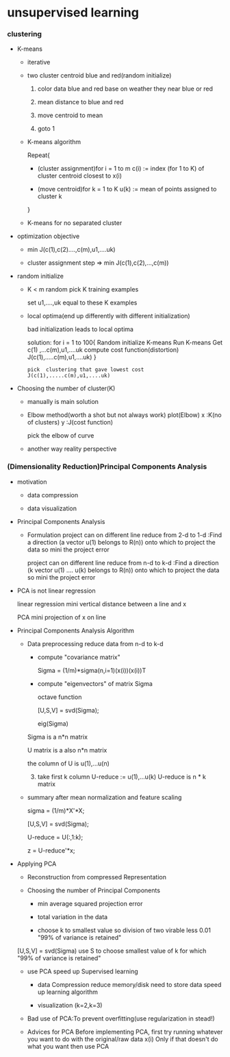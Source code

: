 # unsupervised learning

### clustering

* K-means

  * iterative
  * two cluster centroid blue and red(random initialize)

    1. color data blue and red base on weather they near blue or red
    
    2. mean distance to blue and red
    
    3. move centroid to mean 
    
    4. goto 1
    
    
  * K-means algorithm

    Repeat{
      
    * (cluster assignment)for i = 1 to m
      c(i) := index (for 1 to K) of cluster centroid closest to x(i)
      
    * (move centroid)for k = 1 to K
      u(k) := mean of points assigned to cluster k
      
    }

  * K-means for no separated cluster
  
* optimization objective

  * min J(c(1),c(2)....,c(m),u1,....uk)
    
  * cluster assignment step => min J(c(1),c(2),...,c(m))


* random initialize

  * K < m
    random pick K training examples
    
    set  u1,....,uk equal to these K examples
    
  * local optima(end up differently with different initialization)
  
    bad  initialization leads to local optima
    
    solution:
      for i = 1 to 100{
        Random initialize K-means
        Run K-means  Get c(1) ,...c(m),u1,....uk
        compute cost function(distortion)
        J(c(1),.....c(m),u1,....uk)
      }
    
        pick  clustering that gave lowest cost J(c(1),.....c(m),u1,....uk)  
    
    
* Choosing the number of cluster(K)  
  
  * manually is main solution


  * Elbow method(worth a shot but not always work)
    plot(Elbow)
    x :K(no of clusters)
    y :J(cost function)
    
    pick the elbow of curve


  * another way 
    reality perspective 
    
### (Dimensionality Reduction)Principal Components Analysis

* motivation 

  * data  compression
  
  * data visualization
  
* Principal Components Analysis

  * Formulation 
    project can on different line
    reduce from 2-d to 1-d :Find a direction (a vector u(1) belongs to  R(n)) onto which to project the data so mini the project error
    
    project can on different line
    reduce from n-d to k-d :Find a direction (k vector u(1) .... u(k) belongs to  R(n)) onto which to project the data so mini the project error
 
* PCA is not linear regression
  
  linear regression mini vertical distance between a line and x
  
  PCA  mini projection of x on line
  
* Principal Components Analysis Algorithm 

  * Data preprocessing
    reduce data from n-d to k-d
    
    * compute "covariance matrix"
    
      Sigma = (1/m)*sigma(n,i=1)(x(i))(x(i))T
      
    * compute "eigenvectors" of matrix Sigma
    
      octave function
    
      [U,S,V] = svd(Sigma);
    
      eig(Sigma)
      
    Sigma is a n*n matrix  
    
    U matrix is a also n*n matrix
    
    the column of U is u(1),...u(n)  
  
    3. take first k column
    U-reduce := u(1),...u(k)
    U-reduce is n * k matrix
    
  
  * summary
    after mean normalization and feature scaling
    
    sigma = (1/m)*X'*X;
    
    [U,S,V] = svd(Sigma);
    
    U-reduce = U(:,1:k);
    
    z = U-reduce'*x;
  
* Applying PCA
    
  * Reconstruction from   compressed Representation
  
  * Choosing the number of Principal Components
    * min average squared projection error
    
    * total variation in the data
    
    * choose k to smallest value so division of two virable less 0.01
    "99% of variance is retained"
    
   [U,S,V] = svd(Sigma)
    use S to choose smallest value of k for which "99% of variance is retained"
  
  * use PCA speed up Supervised learning
  
    * data Compression
      reduce memory/disk need to store data
      speed up learning algorithm
      
    * visualization (k=2,k=3)
    
  *  Bad use of PCA:To prevent overfitting(use regularization in stead!)
  
  * Advices for PCA
    Before implementing PCA, first try running whatever you want to do with the original/raw data x(i) Only if that doesn't do what you want then use PCA
